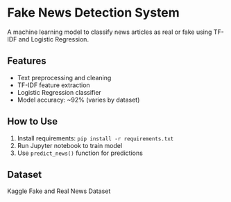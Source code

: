 # Fake News Detection System

A machine learning model to classify news articles as real or fake using TF-IDF and Logistic Regression.

## Features
- Text preprocessing and cleaning
- TF-IDF feature extraction
- Logistic Regression classifier
- Model accuracy: ~92% (varies by dataset)

## How to Use
1. Install requirements: `pip install -r requirements.txt`
2. Run Jupyter notebook to train model
3. Use `predict_news()` function for predictions

## Dataset
Kaggle Fake and Real News Dataset
